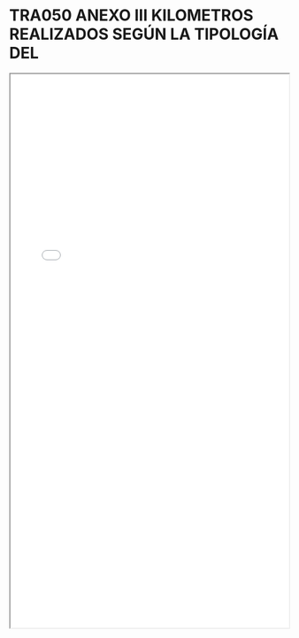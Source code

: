 
# TRA050 ANEXO III KILOMETROS REALIZADOS SEGÚN LA TIPOLOGÍA DEL

<iframe src="../TRA050 ANEXO III KILOMETROS REALIZADOS SEGÚN LA TIPOLOGÍA DEL.pdf" width="100%" height="1000px"></iframe>

